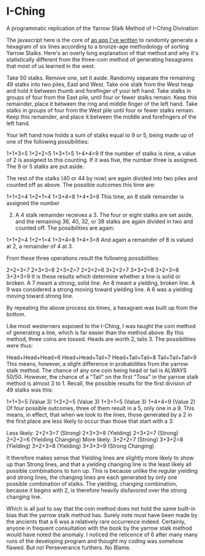# I-Ching

A programmatic replication of the Yarrow Stalk Method of I-Ching Divination

The javascript here is the core of [an app I've written](http://www.brian-fitzgerald.net/i-ching/?github) to randomly generate a hexagram of six lines according to a bronze-age methodology of sorting Yarrow Stalks. Here's an overly long explanation of that method and why it's statistically different from the three-coin method of generating hexagrams that most of us learned in the west. 

Take 50 stalks. Remove one, set it aside. Randomly separate the remaining 49 stalks into two piles, East and West. Take one stalk from the West heap and hold it between thumb and forefinger of your left hand. Take stalks in groups of four from the East pile, until four or fewer stalks remain. Keep this remainder, place it between the ring and middle finger of the left hand. Take stalks in groups of four from the West pile until four or fewer stalks remain. Keep this remainder, and place it between the middle and forefingers of the left hand.

Your left hand now holds a sum of stalks equal to 9 or 5, being made up of one of the following possibilities:

 1+1+3=5 1+2+2=5 1+3+1=5 1+4+4=9 
If the number of stalks is nine, a value of 2 is assigned to this counting. If it was five, the number three is assigned. The 9 or 5 stalks are put aside.

The rest of the stalks (40 or 44 by now) are again divided into two piles and counted off as above. The possible outcomes this time are:

 1+1+2=4 1+2+1=4 1+3+4=8 1+4+3=8 
This time, an 8 stalk remainder is assigned the number

2. A 4 stalk remainder receives a 3. The four or eight stalks are set aside, and the remaining 36, 40, 32, or 38 stalks are again divided in two and counted off. The possibilities are again:

 1+1+2=4 1+2+1=4 
 1+3+4=8 1+4+3=8 
And again a remainder of 8 is valued at 2, a remainder of 4 at 3.

From these three operations result the following possibilities:

 2+2+3=7 2+3+3=8 2+3+2=7 2+2+2=6 3+2+2=7 3+3+2=8 3+2+3=8 3+3+3=9 
It is these results which determine whether a line is solid or broken. A 7 meant a strong, solid line. An 8 meant a yielding, broken line. A 9 was considered a strong moving toward yielding line. A 6 was a yielding moving toward strong line.

By repeating the above process six times, a hexagram was built up from the bottom.

Like most westerners exposed to the I-Ching, I was taught the coin method of generating a line, which is far easier than the method above. By this method, three coins are tossed. Heads are worth 2, tails 3. The possibilities were thus:

 Head+Head+Head=6 Head+Head+Tail=7 Head+Tail+Tail=8 Tail+Tail+Tail=9 
This means, however, a slight difference in probabilities from the yarrow stalk method. The chance of any one coin being head or tail is ALWAYS 50/50. However, the chance of a "Tail" on the first "Toss" in the yarrow stalk method is almost 3 to 1. Recall, the possible results for the first division of 49 stalks was this:

 1+1+3=5 (Value 3) 1+2+2=5 (Value 3) 1+3+1=5 (Value 3) 1+4+4=9 (Value 2) 
Of four possible outcomes, three of them result in a 5, only one in a 9. This means, in effect, that when we look to the lines, those generated by a 2 in the first place are less likely to occur than those that start with a 3:

 Less likely: 2+2+3=7 (Strong) 2+3+3=8 (Yielding) 2+3+2=7 (Strong) 2+2+2=6 (Yielding Changing) 
 More likely: 3+2+2=7 (Strong) 3+3+2=8 (Yielding) 
 3+2+3=8 (Yielding) 3+3+3=9 (Strong Changing) 
 
It therefore makes sense that Yielding lines are slightly more likely to show up than Strong lines, and that a yielding changing line is the least likely all possible combinations to turn up. This is because unlike the regular yielding and strong lines, the changing lines are each generated by only one possible combination of stalks. The yielding, changing combination, because it begins with 2, is therefore heavily disfavored over the strong changing line.

Which is all just to say that the coin method does not hold the same built-in bias that the yarrow stalk method has. Surely note must have been made by the ancients that a 6 was a relatively rare occurrence indeed. Certainly, anyone in frequent consultation with the book by the yarrow stalk method would have noted the anomaly. I noticed the reticence of 6 after many many runs of the developing program and thought my coding was somehow flawed. But no! Perseverance furthers. No Blame.
